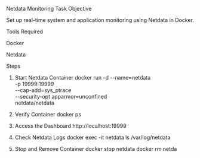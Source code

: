 
Netdata Monitoring Task
Objective

Set up real-time system and application monitoring using Netdata in Docker.

Tools Required

Docker

Netdata

Steps
1. Start Netdata Container
docker run -d --name=netdata \
  -p 19999:19999 \
  --cap-add=sys_ptrace \
  --security-opt apparmor=unconfined \
  netdata/netdata

2. Verify Container
docker ps

3. Access the Dashboard
http://localhost:19999

4. Check Netdata Logs
docker exec -it netdata ls /var/log/netdata

5. Stop and Remove Container
docker stop netdata
docker rm netda